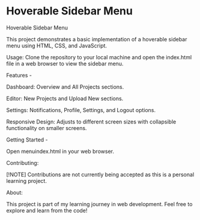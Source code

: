 # Hoverable Sidebar Menu
 Hoverable Sidebar Menu
 
This project demonstrates a basic implementation of a hoverable sidebar menu using HTML, CSS, and JavaScript.

Usage: Clone the repository to your local machine and open the index.html file in a web browser to view the sidebar menu.


Features -

Dashboard: Overview and All Projects sections.

Editor: New Projects and Upload New sections.

Settings: Notifications, Profile, Settings, and Logout options.

Responsive Design: Adjusts to different screen sizes with collapsible functionality on smaller screens.


Getting Started - 

Open menuindex.html in your web browser.


Contributing:

[!NOTE] 
Contributions are not currently being accepted as this is a personal learning project.


About:

This project is part of my learning journey in web development. Feel free to explore and learn from the code!


